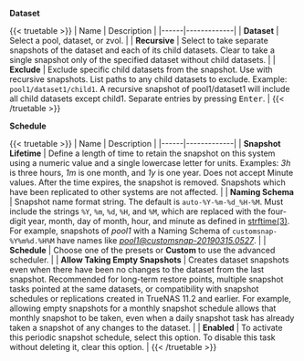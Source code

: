 &NewLine;

**Dataset**

{{< truetable >}}
| Name | Description |
|------|-------------|
| **Dataset** | Select a pool, dataset, or zvol. |
| **Recursive** | Select to take separate snapshots of the dataset and each of its child datasets. Clear to take a single snapshot only of the specified dataset without child datasets. |
| **Exclude** | Exclude specific child datasets from the snapshot. Use with recursive snapshots. List paths to any child datasets to exclude. Example: `pool1/dataset1/child1`. A recursive snapshot of pool1/dataset1 will include all child datasets except child1. Separate entries by pressing <kbd>Enter</kbd>. |
{{< /truetable >}}

**Schedule**

{{< truetable >}}
| Name | Description |
|------|-------------|
| **Snapshot Lifetime** | Define a length of time to retain the snapshot on this system using a numeric value and a single lowercase letter for units. Examples: *3h* is three hours, *1m* is one month, and *1y* is one year. Does not accept Minute values. After the time expires, the snapshot is removed. Snapshots which have been replicated to other systems are not affected. |
| **Naming Schema** | Snapshot name format string. The default is `auto-%Y-%m-%d_%H-%M`. Must include the strings `%Y`, `%m`, `%d`, `%H`, and `%M`, which are replaced with the four-digit year, month, day of month, hour, and minute as defined in [strftime(3)](https://www.freebsd.org/cgi/man.cgi?query=strftime). For example, snapshots of *pool1* with a Naming Schema of `customsnap-%Y%m%d.%H%M` have names like *pool1@customsnap-20190315.0527*. |
| **Schedule** | Choose one of the presets or **Custom** to use the advanced scheduler. |
| **Allow Taking Empty Snapshots** | Creates dataset snapshots even when there have been no changes to the dataset from the last snapshot. Recommended for long-term restore points, multiple snapshot tasks pointed at the same datasets, or compatibility with snapshot schedules or replications created in TrueNAS 11.2 and earlier. For example, allowing empty snapshots for a monthly snapshot schedule allows that monthly snapshot to be taken, even when a daily snapshot task has already taken a snapshot of any changes to the dataset. |
| **Enabled** | To activate this periodic snapshot schedule, select this option. To disable this task without deleting it, clear this option. |
{{< /truetable >}}
